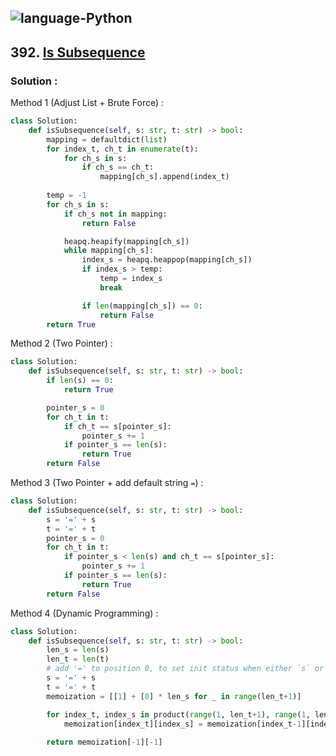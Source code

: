 ![language-Python](https://img.shields.io/badge/%20-Python-ffd43b?style=for-the-badge&logo=PYTHON)
---

## 392. [Is Subsequence](https://leetcode.com/problems/is-subsequence)

### Solution :

Method 1 (Adjust List + Brute Force) :
```python
class Solution:
    def isSubsequence(self, s: str, t: str) -> bool:
        mapping = defaultdict(list)
        for index_t, ch_t in enumerate(t):
            for ch_s in s:
                if ch_s == ch_t:
                    mapping[ch_s].append(index_t)
        
        temp = -1
        for ch_s in s:
            if ch_s not in mapping:
                return False

            heapq.heapify(mapping[ch_s])
            while mapping[ch_s]:
                index_s = heapq.heappop(mapping[ch_s])
                if index_s > temp:
                    temp = index_s
                    break

                if len(mapping[ch_s]) == 0:
                    return False
        return True
```

Method 2 (Two Pointer) :
```python
class Solution:
    def isSubsequence(self, s: str, t: str) -> bool:
        if len(s) == 0:
            return True

        pointer_s = 0
        for ch_t in t:
            if ch_t == s[pointer_s]:
                pointer_s += 1
            if pointer_s == len(s):
                return True
        return False
```

Method 3 (Two Pointer + add default string `=`) :
```python
class Solution:
    def isSubsequence(self, s: str, t: str) -> bool:
        s = '=' + s
        t = '=' + t
        pointer_s = 0
        for ch_t in t:
            if pointer_s < len(s) and ch_t == s[pointer_s]:
                pointer_s += 1
            if pointer_s == len(s):
                return True
        return False
```

Method 4 (Dynamic Programming) :
```python
class Solution:
    def isSubsequence(self, s: str, t: str) -> bool:
        len_s = len(s)
        len_t = len(t)
        # add '=' to position 0, to set init status when either `s` or `t` is empty string
        s = '=' + s
        t = '=' + t
        memoization = [[1] + [0] * len_s for _ in range(len_t+1)]

        for index_t, index_s in product(range(1, len_t+1), range(1, len_s+1)):
            memoization[index_t][index_s] = memoization[index_t-1][index_s-1] if t[index_t] == s[index_s] else memoization[index_t-1][index_s]
        
        return memoization[-1][-1]
```
